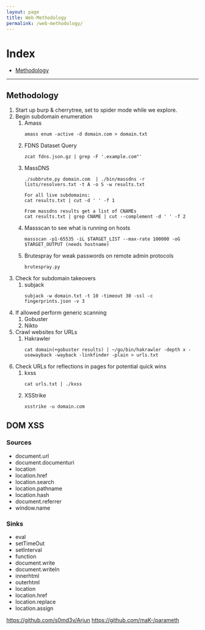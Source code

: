 ```yaml
---
layout: page
title: Web-Methodology
permalink: /web-methodology/
---
```


# Index
* [Methodology](#methodology)

---

## Methodology

1. Start up burp & cherrytree, set to spider mode while we explore.
2. Begin subdomain enumeration
    1. Amass
        ```
        amass enum -active -d domain.com > domain.txt
        ```
    2. FDNS Dataset Query
        ```
        zcat fdns.json.gz | grep -F '.example.com"'
        ```
    3. MassDNS
        ```
        ./subbrute.py domain.com  | ./bin/massdns -r lists/resolvers.txt -t A -o S -w results.txt
        
        For all live subdomains:
        cat results.txt | cut -d ' ' -f 1
        
        From massdns results get a list of CNAMEs
        cat results.txt | grep CNAME | cut --complement -d ' ' -f 2
        ```
    4. Massscan to see what is running on hosts
        ```
        massscan -p1-65535 -iL $TARGET_LIST --max-rate 100000 -oG $TARGET_OUTPUT (needs hostname)
        ```
    5. Brutespray for weak passwords on remote admin protocols
        ```
        brutespray.py
        ```
3. Check for subdomain takeovers
    1. subjack
        ```
        subjack -w domain.txt -t 10 -timeout 30 -ssl -c fingerprints.json -v 3
        ```
3. If allowed perform generic scanning
    1. Gobuster
    2. Nikto
5. Crawl websites for URLs
    1. Hakrawler
        ```
        cat domain(+gobuster results) | ~/go/bin/hakrawler -depth x -usewayback -wayback -linkfinder -plain > urls.txt
        ```
6. Check URLs for reflections in pages for potential quick wins
    1. kxss
        ```
        cat urls.txt | ./kxss
        ```
    2. XSStrike
        ```
        xsstrike -u domain.com
        ```

## DOM XSS

### Sources
* document.url
* document.documenturi
* location
* location.href
* location.search
* location.pathname
* location.hash
* document.referrer
* window.name

### Sinks
* eval
* setTimeOut
* setInterval
* function
* document.write
* document.writeIn
* innerhtml
* outerhtml
* location
* location.href
* location.replace
* location.assign

https://github.com/s0md3v/Arjun
https://github.com/maK-/parameth
